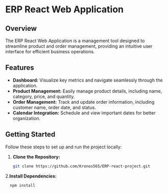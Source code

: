 # ERP React Web Application

## Overview
The ERP React Web Application is a management tool designed to streamline product and order management, providing an intuitive user interface for efficient business operations.

## Features
- **Dashboard:** Visualize key metrics and navigate seamlessly through the application.
- **Product Management:** Easily manage product details, including name, category, price, and quantity.
- **Order Management:** Track and update order information, including customer name, order date, and status.
- **Calendar Integration:** Schedule and view important dates for better organization.

## Getting Started
Follow these steps to set up and run the project locally:

1. **Clone the Repository:**
   ```bash
   git clone https://github.com/Kronos565/ERP-react-project.git
2.**Install Dependencies:**
```bash
  npm install
